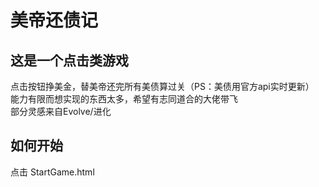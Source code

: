# 美帝还债记

## 这是一个点击类游戏

点击按钮挣美金，替美帝还完所有美债算过关（PS：美债用官方api实时更新）  
能力有限而想实现的东西太多，希望有志同道合的大佬带飞  
部分灵感来自Evolve/进化  

## 如何开始

点击 StartGame.html
